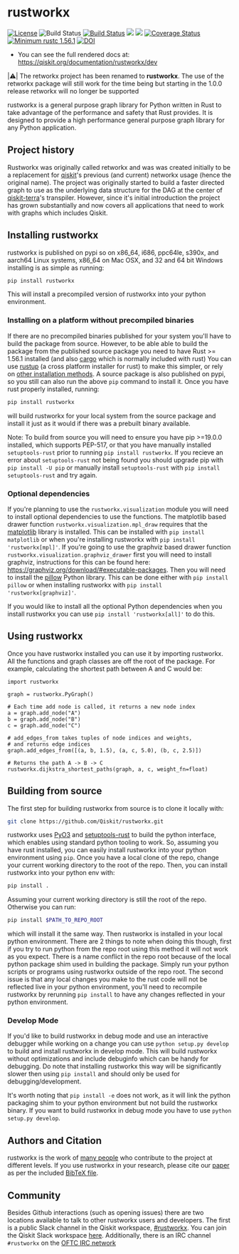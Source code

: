 # rustworkx

[![License](https://img.shields.io/github/license/Qiskit/rustworkx.svg?style=popout-square)](https://opensource.org/licenses/Apache-2.0)
![Build Status](https://github.com/Qiskit/rustworkx/actions/workflows/main.yml/badge.svg?branch=main)
[![Build Status](https://img.shields.io/travis/com/Qiskit/rustworkx/main.svg?style=popout-square)](https://travis-ci.com/Qiskit/rustworkx)
[![](https://img.shields.io/github/release/Qiskit/rustworkx.svg?style=popout-square)](https://github.com/Qiskit/rustworkx/releases)
[![](https://img.shields.io/pypi/dm/rustworkx.svg?style=popout-square)](https://pypi.org/project/rustworkx/)
[![Coverage Status](https://coveralls.io/repos/github/Qiskit/rustworkx/badge.svg?branch=main)](https://coveralls.io/github/Qiskit/rustworkx?branch=main)
[![Minimum rustc 1.56.1](https://img.shields.io/badge/rustc-1.56.1+-blue.svg)](https://rust-lang.github.io/rfcs/2495-min-rust-version.html)
[![DOI](https://joss.theoj.org/papers/10.21105/joss.03968/status.svg)](https://doi.org/10.21105/joss.03968)

  - You can see the full rendered docs at:
    <https://qiskit.org/documentation/rustworkx/dev>

|:warning:| The retworkx project has been renamed to **rustworkx**. The use of the
retworkx package will still work for the time being but starting in the 1.0.0
release retworkx will no longer be supported

rustworkx is a general purpose graph library for Python written in Rust to
take advantage of the performance and safety that Rust provides. It is
designed to provide a high performance general purpose graph library for
any Python application.

## Project history

Rustworkx was originally called retworkx and was was created initially to be
a replacement for [qiskit](https://qiskit.org/)'s previous (and current)
networkx usage (hence the original name).  The project was originally started
to build a faster directed graph to use as the underlying data structure for
the DAG at the center of
[qiskit-terra](https://github.com/Qiskit/qiskit-terra/)'s transpiler. However,
since it's initial introduction the project has grown substantially and now
covers all applications that need to work with graphs which includes
Qiskit.

## Installing rustworkx

rustworkx is published on pypi so on x86\_64, i686, ppc64le, s390x, and
aarch64 Linux systems, x86\_64 on Mac OSX, and 32 and 64 bit Windows
installing is as simple as running:

```bash
pip install rustworkx
```

This will install a precompiled version of rustworkx into your python
environment.

### Installing on a platform without precompiled binaries

If there are no precompiled binaries published for your system you'll have to
build the package from source. However, to be able able to build the package
from the published source package you need to have Rust >= 1.56.1 installed (and
also [cargo](https://doc.rust-lang.org/cargo/) which is normally included with
rust) You can use [rustup](https://rustup.rs/) (a cross platform installer for
rust) to make this simpler, or rely on
[other installation methods](https://forge.rust-lang.org/infra/other-installation-methods.html).
A source package is also published on pypi, so you still can also run the above
`pip` command to install it. Once you have rust properly installed, running:

```bash
pip install rustworkx
```

will build rustworkx for your local system from the source package and install
it just as it would if there was a prebuilt binary available.

Note: To build from source you will need to ensure you have pip >=19.0.0
installed, which supports PEP-517, or that you have manually installed
`setuptools-rust` prior to running `pip install rustworkx`. If you recieve an
error about `setuptools-rust` not being found you should upgrade pip with
`pip install -U pip` or manually install `setuptools-rust` with
`pip install setuptools-rust` and try again.

### Optional dependencies

If you're planning to use the `rustworkx.visualization` module you will need to
install optional dependencies to use the functions. The matplotlib based drawer
function `rustworkx.visualization.mpl_draw` requires that the
[matplotlib](https://matplotlib.org/) library is installed. This can be
installed with `pip install matplotlib` or when you're installing rustworkx with
`pip install 'rustworkx[mpl]'`. If you're going to use the graphviz based drawer
function `rustworkx.visualization.graphviz_drawer` first you will need to install
graphviz, instructions for this can be found here:
https://graphviz.org/download/#executable-packages. Then you
will need to install the [pillow](https://python-pillow.org/) Python library.
This can be done either with `pip install pillow` or when installing rustworkx
with `pip install 'rustworkx[graphviz]'`.

If you would like to install all the optional Python dependencies when you
install rustworkx you can use `pip install 'rustworkx[all]'` to do this.

## Using rustworkx

Once you have rustworkx installed you can use it by importing rustworkx.
All the functions and graph classes are off the root of the package.
For example, calculating the shortest path between A and C would be:

```python3
import rustworkx

graph = rustworkx.PyGraph()

# Each time add node is called, it returns a new node index
a = graph.add_node("A")
b = graph.add_node("B")
c = graph.add_node("C")

# add_edges_from takes tuples of node indices and weights,
# and returns edge indices
graph.add_edges_from([(a, b, 1.5), (a, c, 5.0), (b, c, 2.5)])

# Returns the path A -> B -> C
rustworkx.dijkstra_shortest_paths(graph, a, c, weight_fn=float)
```

## Building from source

The first step for building rustworkx from source is to clone it locally
with:

```bash
git clone https://github.com/Qiskit/rustworkx.git
```

rustworkx uses [PyO3](https://github.com/pyo3/pyo3) and
[setuptools-rust](https://github.com/PyO3/setuptools-rust) to build the
python interface, which enables using standard python tooling to work. So,
assuming you have rust installed, you can easily install rustworkx into your
python environment using `pip`. Once you have a local clone of the repo, change
your current working directory to the root of the repo. Then, you can install
rustworkx into your python env with:

```bash
pip install .
```

Assuming your current working directory is still the root of the repo.
Otherwise you can run:

```bash
pip install $PATH_TO_REPO_ROOT
```

which will install it the same way. Then rustworkx is installed in your
local python environment. There are 2 things to note when doing this
though, first if you try to run python from the repo root using this
method it will not work as you expect. There is a name conflict in the
repo root because of the local python package shim used in building the
package. Simply run your python scripts or programs using rustworkx
outside of the repo root. The second issue is that any local changes you
make to the rust code will not be reflected live in your python environment,
you'll need to recompile rustworkx by rerunning `pip install` to have any
changes reflected in your python environment.

### Develop Mode

If you'd like to build rustworkx in debug mode and use an interactive debugger
while working on a change you can use `python setup.py develop` to build
and install rustworkx in develop mode. This will build rustworkx without
optimizations and include debuginfo which can be handy for debugging. Do note
that installing rustworkx this way will be significantly slower then using
`pip install` and should only be used for debugging/development.

It's worth noting that `pip install -e` does not work, as it will link the python
packaging shim to your python environment but not build the rustworkx binary. If
you want to build rustworkx in debug mode you have to use
`python setup.py develop`.

## Authors and Citation

rustworkx is the work of [many people](https://github.com/Qiskit/rustworkx/graphs/contributors) who contribute
to the project at different levels. If you use rustworkx in your research, please cite our
[paper](https://doi.org/10.21105/joss.03968) as per the included [BibTeX file](CITATION.bib).

## Community

Besides Github interactions (such as opening issues) there are two locations
available to talk to other rustworkx users and developers. The first is a
public Slack channel in the Qiskit workspace,
[#rustworkx](https://qiskit.slack.com/messages/rustworkx/). You can join the
Qiskit Slack workspace [here](http://ibm.co/joinqiskitslack). Additionally,
there is an IRC channel `#rustworkx` on the [OFTC IRC network](https://www.oftc.net/)
